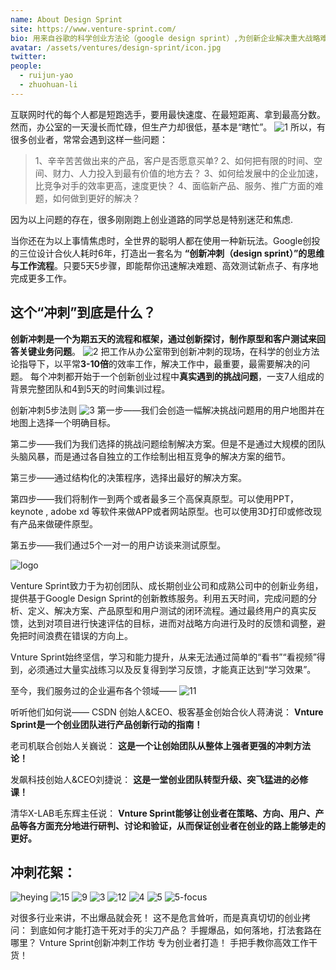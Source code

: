 ```yaml
---
name: About Design Sprint
site: https://www.venture-sprint.com/
bio: 用来自谷歌的科学创业方法论（google design sprint）,为创新企业解决重大战略难题！
avatar: /assets/ventures/design-sprint/icon.jpg
twitter: 
people:
  - ruijun-yao
  - zhuohuan-li
---
```

互联网时代的每个人都是短跑选手，要用最快速度、在最短距离、拿到最高分数。然而，办公室的一天漫长而忙碌，但生产力却很低，基本是“瞎忙”。
![1](/assets/ventures/design-sprint/1.jpg)
所以，有很多创业者，常常会遇到这样一些问题：

>1、辛辛苦苦做出来的产品，客户是否愿意买单?
>2、如何把有限的时间、空间、财力、人力投入到最有价值的地方去？
>3、如何给发展中的企业加速，比竞争对手的效率更高，速度更快？
>4、面临新产品、服务、推广方面的难题，如何做到更好的解决？

因为以上问题的存在，很多刚刚跑上创业道路的同学总是特别迷茫和焦虑.

当你还在为以上事情焦虑时，全世界的聪明人都在使用一种新玩法。Google创投的三位设计合伙人耗时6年，打造出一套名为 **“创新冲刺（design sprint）”的思维与工作流程**。只要5天5步骤，即能帮你迅速解决难题、高效测试新点子、有序地完成更多工作。

## 这个“冲刺”到底是什么？  


**创新冲刺是一个为期五天的流程和框架，通过创新探讨，制作原型和客户测试来回答关键业务问题**。
![2](/assets/ventures/design-sprint/2.jpg)
把工作从办公室带到创新冲刺的现场，在科学的创业方法论指导下，以平常**3-10倍**的效率工作，解决工作中，最重要，最需要解决的问题。
每个冲刺都开始于一个创新创业过程中**真实遇到的挑战问题**，一支7人组成的背景完整团队和4到5天的时间集训过程。

创新冲刺5步法则
![3](/assets/ventures/design-sprint/3.png)
第一步——我们会创造一幅解决挑战问题用的用户地图并在地图上选择一个明确目标。

第二步——我们为我们选择的挑战问题绘制解决方案。但是不是通过大规模的团队头脑风暴，而是通过各自独立的工作绘制出相互竞争的解决方案的细节。

第三步——通过结构化的决策程序，选择出最好的解决方案。

第四步——我们将制作一到两个或者最多三个高保真原型。可以使用PPT，keynote , adobe xd 等软件来做APP或者网站原型。也可以使用3D打印或修改现有产品来做硬件原型。

第五步——我们通过5个一对一的用户访谈来测试原型。

![logo](/assets/ventures/design-sprint/logo.jpg)

Venture Sprint致力于为初创团队、成长期创业公司和成熟公司中的创新业务组，提供基于Google Design Sprint的创新教练服务。利用五天时间，完成问题的分析、定义、解决方案、产品原型和用户测试的闭环流程。通过最终用户的真实反馈，达到对项目进行快速评估的目标，进而对战略方向进行及时的反馈和调整，避免把时间浪费在错误的方向上。

Vnture  Sprint始终坚信，学习和能力提升，从来无法通过简单的“看书”“看视频”得到，必须通过大量实战练习以及反复得到学习反馈，才能真正达到“学习效果”。

至今，我们服务过的企业遍布各个领域——
![11](/assets/ventures/design-sprint/11.jpg)

听听他们如何说——
CSDN 创始人&CEO、极客基金创始合伙人蒋涛说：
**Vnture  Sprint是一个创业团队进行产品创新行动的指南！**

老司机联合创始人关巍说：
**这是一个让创始团队从整体上强者更强的冲刺方法论！**

发飙科技创始人&CEO刘捷说：
**这是一堂创业团队转型升级、突飞猛进的必修课！**

清华X-LAB毛东辉主任说：
**Vnture Sprint能够让创业者在策略、方向、用户、产品等各方面充分地进行研判、讨论和验证，从而保证创业者在创业的路上能够走的更好。**

## 冲刺花絮：

![heying](/assets/ventures/design-sprint/heying.jpg)
![15](/assets/ventures/design-sprint/15.jpg)
![9](/assets/ventures/design-sprint/9.jpg)
![3](/assets/ventures/design-sprint/3.jpg)
![12](/assets/ventures/design-sprint/12.jpg)
![4](/assets/ventures/design-sprint/4.jpg)
![5](/assets/ventures/design-sprint/5.jpg)
![5-focus](/assets/ventures/design-sprint/5-focus.jpg)

对很多行业来讲，不出爆品就会死！
这不是危言耸听，而是真真切切的创业拷问：
到底如何才能打造干死对手的尖刀产品？
手握爆品，如何落地，打法套路在哪里？
Vnture  Sprint创新冲刺工作坊
专为创业者打造！
手把手教你高效工作干货！
